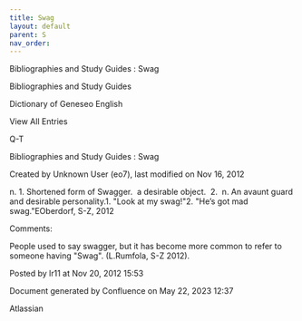 ```yaml
---
title: Swag
layout: default
parent: S
nav_order:
---
```


Bibliographies and Study Guides : Swag

Bibliographies and Study Guides

Dictionary of Geneseo English

View All Entries

Q-T

Bibliographies and Study Guides : Swag

Created by  Unknown User (eo7), last modified on Nov 16, 2012

n. 1. Shortened form of Swagger.  a desirable object.  2.  n. An avaunt guard and desirable personality.1. &quot;Look at my swag!&quot;2. &quot;He’s got mad swag.&quot;EOberdorf, S-Z, 2012

Comments:

People used to say swagger, but it has become more common to refer to someone having &quot;Swag&quot;. (L.Rumfola, S-Z 2012).

Posted by lr11 at Nov 20, 2012 15:53

Document generated by Confluence on May 22, 2023 12:37

Atlassian
